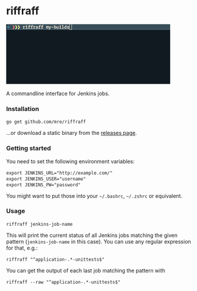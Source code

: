 # riffraff

![usage](usage.gif)

A commandline interface for Jenkins jobs.

### Installation

```
go get github.com/mre/riffraff
```

...or download a static binary from the [releases page](https://github.com/mre/riffraff/releases).

### Getting started

You need to set the following environment variables:

```
export JENKINS_URL="http://example.com/"
export JENKINS_USER="username"
export JENKINS_PW="password"
```

You might want to put those into your `~/.bashrc`, `~/.zshrc` or equivalent.


### Usage

```
riffraff jenkins-job-name
```

This will print the current status of all Jenkins jobs matching the given pattern (`jenkins-job-name` in this case).
You can use any regular expression for that, e.g.:

```
riffraff "^application-.*-unittests$"
```

You can get the output of each last job matching the pattern with 

```
riffraff --raw "^application-.*-unittests$"
```